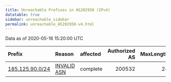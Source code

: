 ```yaml
---
title: Unreachable Prefixes in AS202958 (IPv4)
datatable: true
sidebar: unreachable_sidebar
permalink: unreachable_AS202958-v4.html
---
```


Data as of 2020-05-16 15:20:00 UTC


<div class="datatable-begin"></div>

| Prefix                                                   | Reason                                                                                                  | affected   |   Authorized AS |   MaxLength | Anchor                                         |   unreachable /24s |
|:---------------------------------------------------------|:--------------------------------------------------------------------------------------------------------|:-----------|----------------:|------------:|:-----------------------------------------------|-------------------:|
| [185.125.90.0/24](https://stat.ripe.net/185.125.90.0/24) | [INVALID ASN](https://rpki-validator.ripe.net/announcement-preview?asn=AS202958&prefix=185.125.90.0/24) | complete   |          200532 |          24 | [RIPE](unreachable_RIPE_NCC_RPKI_Root-v4.html) |                  1 |

<div class="datatable-end"></div>